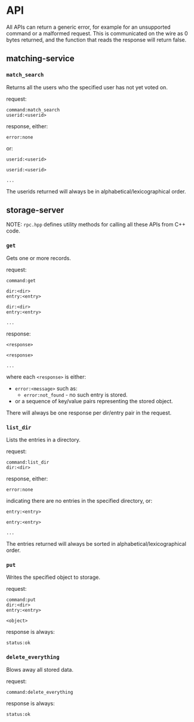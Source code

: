 # API

All APIs can return a generic error, for example for an unsupported command or a malformed request.
This is communicated on the wire as 0 bytes returned,
and the function that reads the response will return false.

## matching-service

### `match_search`

Returns all the users who the specified user has not yet voted on.

request:

```
command:match_search
userid:<userid>
```

response, either:

```
error:none
```

or:

```
userid:<userid>

userid:<userid>

...
```

The userids returned will always be in alphabetical/lexicographical order.

## storage-server

NOTE: `rpc.hpp` defines utility methods for calling all these APIs from C++ code.

### `get`

Gets one or more records.

request:

```
command:get

dir:<dir>
entry:<entry>

dir:<dir>
entry:<entry>

...
```

response:

```
<response>

<response>

...
```

where each `<response>` is either:
* `error:<message>` such as:
  * `error:not_found` - no such entry is stored.
* or a sequence of key/value pairs representing the stored object.

There will always be one response per dir/entry pair in the request.

### `list_dir`

Lists the entries in a directory.

request:

```
command:list_dir
dir:<dir>
```

response, either:

```
error:none
```

indicating there are no entries in the specified directory, or:

```
entry:<entry>

entry:<entry>

...
```

The entries returned will always be sorted in alphabetical/lexicographical order.

### `put`

Writes the specified object to storage.

request:

```
command:put
dir:<dir>
entry:<entry>

<object>
```

response is always:

```
status:ok
```

### `delete_everything`

Blows away all stored data.

request:

```
command:delete_everything
```

response is always:

```
status:ok
```
